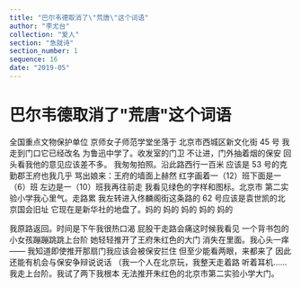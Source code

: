 ```yaml
---
title: "巴尔韦德取消了\"荒唐\"这个词语"
author: "李尤台"
collection: "爱人"
section: "急就诗"
section_number: 1
sequence: 16
date: "2019-05"
---
```


# 巴尔韦德取消了"荒唐"这个词语

全国重点文物保护单位
京师女子师范学堂坐落于
北京市西城区新文化街 45 号
我走到门口它已经改名
为鲁迅中学了。收发室的门卫
不让进，门外抽着烟的保安
回头看我他的意见应该差不多。
我匆匆拍照。沿此路西行一百米
应该是 53 号的克勤郡王府也我几乎
骂出娘来：王府的墙面上赫然
红字画着一（12）班下面是一（6）班
左边是一（10）班我再往前走
我看见绿色的字样和图标。北京市
第二实验小学我心里气。走路累
我左转进入佟麟阁街这条路的
62 号应该是袁世凯的北京国会旧址
它现在是新华社的地盘了。妈的
妈的
妈的
妈的
妈的

我原路返回。时间是下午我很热口渴
屁股干走路会痛这时候我看见
一个背书包的小女孩蹦蹦跳跳上台阶
她轻轻推开了王府朱红色的大门
消失在里面。我心头一痒——
我知道即使推开那扇门我应该会被保安拦住
但至少能看两眼，来都来了
因此还能有机会与保安争辩说说话
（我一个人在北京玩，我整天走着路
听着耳机......我走上台阶。我试了两下我根本
无法推开朱红色的北京市第二实验小学大门。
